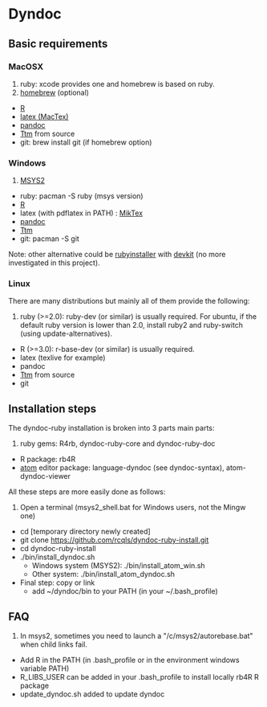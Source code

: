 # Dyndoc

## Basic requirements

### MacOSX
1. ruby: xcode provides one and homebrew is based on ruby.
2. [homebrew](http://brew.sh) (optional)
* [R](http://cran.r-project.org/bin/macosx/)
* [latex (MacTex)](http://www.tug.org/mactex/)
* [pandoc](https://github.com/jgm/pandoc/releases)
* [Ttm](http://hutchinson.belmont.ma.us/tth/mml) from source
* git: brew install git (if homebrew option)

### Windows
1. [MSYS2](http://msys2.github.io)
* ruby: pacman -S ruby (msys version)
* [R](http://cran.r-project.org/bin/windows/base/)
* latex (with pdflatex in PATH) : [MikTex](http:/miktex.org)
* [pandoc](https://github.com/jgm/pandoc/releases)
* [Ttm](http://hutchinson.belmont.ma.us/tth/mml)
* git: pacman -S git

Note: other alternative could be [rubyinstaller](http://rubyinstaller.org) with [devkit](http://rubyinstaller.org/add-ons/devkit) (no more investigated in this project).

### Linux
There are many distributions but mainly all of them provide the following:

1. ruby (>=2.0): ruby-dev (or similar) is usually required.
For ubuntu, if the default ruby version is lower than 2.0, install ruby2 and ruby-switch (using update-alternatives).
* R (>=3.0): r-base-dev (or similar) is usually required.
* latex (texlive for example)
* pandoc
* [Ttm](http://hutchinson.belmont.ma.us/tth/mml) from source
* git

## Installation steps

The dyndoc-ruby installation is broken into 3 parts main parts:

1. ruby gems: R4rb, dyndoc-ruby-core and dyndoc-ruby-doc
* R package: rb4R
* [atom](https://github.com/atom/atom/releases) editor package: language-dyndoc (see dyndoc-syntax), atom-dyndoc-viewer

All these steps are more easily done as follows:

1. Open a terminal (msys2_shell.bat for Windows users, not the Mingw one)
* cd [temporary directory newly created]
* git clone https://github.com/rcqls/dyndoc-ruby-install.git
* cd dyndoc-ruby-install
* ./bin/install_dyndoc.sh
  * Windows system (MSYS2): ./bin/install_atom_win.sh
  * Other system: ./bin/install_atom_dyndoc.sh
* Final step: copy or link
  * add ~/dyndoc/bin to your PATH (in your ~/.bash_profile)


## FAQ

1. In msys2, sometimes you need to launch a "/c/msys2/autorebase.bat" when child links fail.
* Add R in the PATH (in .bash_profile or in the environment windows variable PATH) 
* R_LIBS_USER can be added in your .bash_profile to install locally rb4R R package
* update_dyndoc.sh added to update dyndoc
